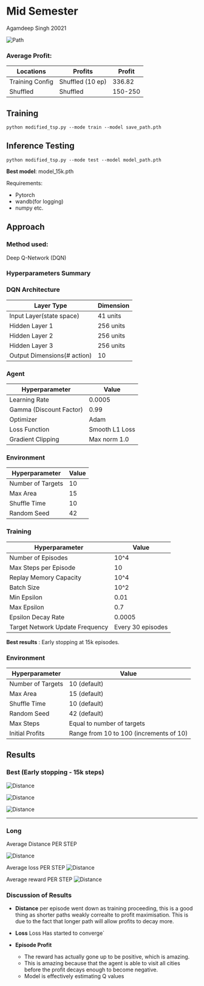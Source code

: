 # Mid Semester 
Agamdeep Singh 20021

![Path](tsp.gif)

### Average Profit: 
|Locations | Profits | Profit |
|---------|-----------|-------|
|Training Config| Shuffled (10 ep) | 336.82 |
| Shuffled | Shuffled | 150-250 |

## Training
```
python modified_tsp.py --mode train --model save_path.pth
```
## Inference Testing
```
python modified_tsp.py --mode test --model model_path.pth
```
**Best model**: model_15k.pth

Requirements:
- Pytorch
- wandb(for logging)
- numpy etc.


## Approach
### Method used: 
Deep Q-Network (DQN)
<br>
### Hyperparameters Summary



### DQN Architecture
| Layer Type | Dimension |
|----------------|-------|
| Input Layer(state space) | 41 units |
| Hidden Layer 1 | 256 units |
| Hidden Layer 2 | 256 units |
| Hidden Layer 3 | 256 units |
| Output Dimensions(# action) | 10 |

### Agent
| Hyperparameter | Value |
|----------------|-------|
| Learning Rate | 0.0005 |
| Gamma (Discount Factor) | 0.99 |
| Optimizer | Adam |
| Loss Function | Smooth L1 Loss |
| Gradient Clipping | Max norm 1.0 |



### Environment
| Hyperparameter | Value |
|----------------|-------|
| Number of Targets | 10 |
| Max Area | 15 |
| Shuffle Time | 10 |
| Random Seed | 42 |

### Training
| Hyperparameter | Value |
|----------------|-------|
| Number of Episodes | 10^4 |
| Max Steps per Episode | 10 |
| Replay Memory Capacity | 10^4 |
| Batch Size | 10^2 |
| Min Epsilon | 0.01 |
| Max Epsilon | 0.7 |
| Epsilon Decay Rate | 0.0005 |
| Target Network Update Frequency | Every 30 episodes |

**Best results** : Early stopping at 15k episodes.

### Environment
| Hyperparameter | Value |
|----------------|-------|
| Number of Targets | 10 (default) |
| Max Area | 15 (default) |
| Shuffle Time | 10 (default) |
| Random Seed | 42 (default) |
| Max Steps | Equal to number of targets |
| Initial Profits | Range from 10 to 100 (increments of 10) |

## Results

### Best (Early stopping - 15k steps)
![Distance](plots/profit_15k.png)

![Distance](plots/distance_15k.png)

![Distance](plots/loss_15k.png)


---
### Long 
Average Distance PER STEP

![Distance](plots/dist.png)

Average loss PER STEP
![Distance](plots/loss.png)

Average reward PER STEP
![Distance](plots/reward.png)

### Discussion of Results
- **Distance** per episode went down as training proceeding, this is a good thing as shorter paths weakly correalte to profit maximisation. This is due to the fact that longer path will allow profits to decay more.

- **Loss** Loss Has started to converge`

- **Episode Profit** 
    - The reward has actually gone up to be positive, which is amazing. 
    - This is amazing because that the agent is able to visit all cities before the profit decays enough to become negative.
    - Model is effectively estimating Q values
    

